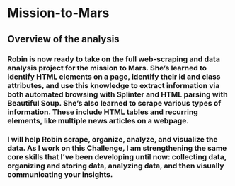 # Mission-to-Mars

## Overview of the analysis

### Robin is now ready to take on the full web-scraping and data analysis project for the mission to Mars. She’s learned to identify HTML elements on a page, identify their id and class attributes, and use this knowledge to extract information via both automated browsing with Splinter and HTML parsing with Beautiful Soup. She’s also learned to scrape various types of information. These include HTML tables and recurring elements, like multiple news articles on a webpage.
### I will help Robin scrape, organize, analyze, and visualize the data. As I work on this Challenge, I am strengthening the same core skills that I’ve been developing until now: collecting data, organizing and storing data, analyzing data, and then visually communicating your insights.
